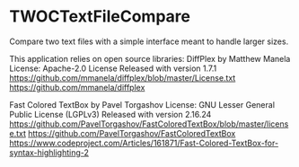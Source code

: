 # TWOCTextFileCompare
Compare two text files with a simple interface meant to handle larger sizes. 

This application relies on open source libraries:
DiffPlex by Matthew Manela
License: Apache-2.0 License
Released with version 1.7.1
https://github.com/mmanela/diffplex/blob/master/License.txt
https://github.com/mmanela/diffplex
 
Fast Colored TextBox by Pavel Torgashov
License: GNU Lesser General Public License (LGPLv3)
Released with version 2.16.24
https://github.com/PavelTorgashov/FastColoredTextBox/blob/master/license.txt
https://github.com/PavelTorgashov/FastColoredTextBox
https://www.codeproject.com/Articles/161871/Fast-Colored-TextBox-for-syntax-highlighting-2
